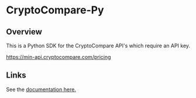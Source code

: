 # CryptoCompare-Py

## Overview

This is a Python SDK for the CryptoCompare API's which require an API key.

https://min-api.cryptocompare.com/pricing

## Links

See the
[documentation here.](https://nickderobertis.github.io/cryptocompare-py/)
